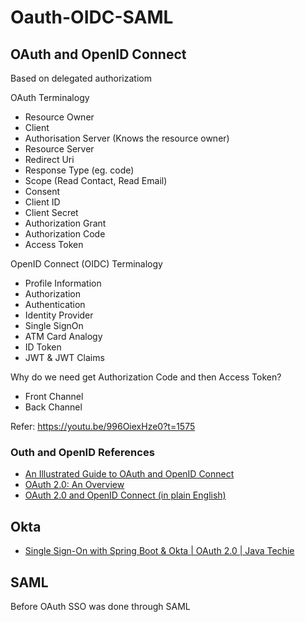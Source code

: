 # Oauth-OIDC-SAML

## OAuth and OpenID Connect

Based on delegated authorizatiom

OAuth Terminalogy

- Resource Owner
- Client
- Authorisation Server (Knows the resource owner)
- Resource Server
- Redirect Uri
- Response Type (eg. code)
- Scope (Read Contact, Read Email)
- Consent
- Client ID
- Client Secret
- Authorization Grant 
- Authorization Code
- Access Token

OpenID Connect (OIDC) Terminalogy

- Profile Information
- Authorization
- Authentication
- Identity Provider
- Single SignOn
- ATM Card Analogy
- ID Token
- JWT & JWT Claims

Why do we need get Authorization Code and then Access Token?

- Front Channel
- Back Channel

Refer: https://youtu.be/996OiexHze0?t=1575

### Outh and OpenID References

- [An Illustrated Guide to OAuth and OpenID Connect](https://www.youtube.com/watch?v=t18YB3xDfXI)
- [OAuth 2.0: An Overview](https://www.youtube.com/watch?v=CPbvxxslDTU)
- [OAuth 2.0 and OpenID Connect (in plain English)](https://www.youtube.com/watch?v=996OiexHze0)

## Okta

- [Single Sign-On with Spring Boot & Okta | OAuth 2.0 | Java Techie](https://www.youtube.com/watch?v=yB9kEMx7fxE)

## SAML

Before OAuth SSO was done through SAML

